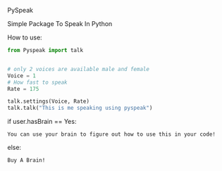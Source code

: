 PySpeak

Simple Package To Speak In Python

How to use:

```python
from Pyspeak import talk


# only 2 voices are available male and female
Voice = 1
# How fast to speak
Rate = 175

talk.settings(Voice, Rate)
talk.talk("This is me speaking using pyspeak")
```
if user.hasBrain == Yes:

    You can use your brain to figure out how to use this in your code! 
else:
    
    Buy A Brain!